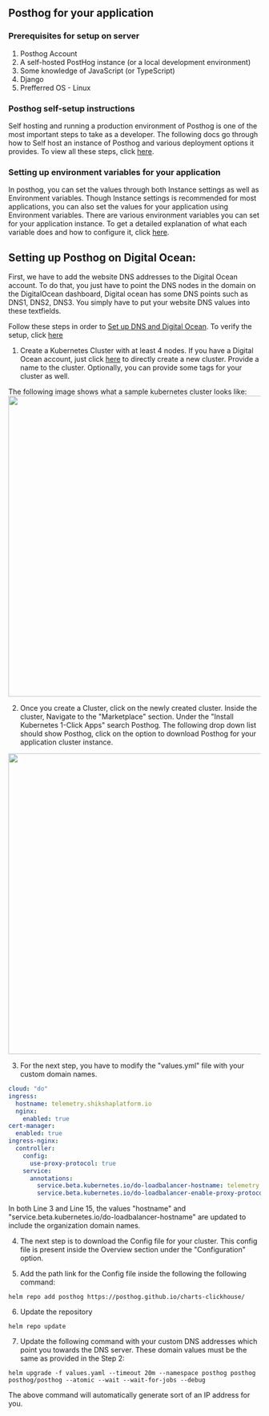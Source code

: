 ## Posthog for your application

### Prerequisites for setup on server

1. Posthog Account
2. A self-hosted PostHog instance (or a local development environment)
3. Some knowledge of JavaScript (or TypeScript)
4. Django
5. Prefferred OS - Linux

### Posthog self-setup instructions

Self hosting and running a production environment of Posthog is one of the most important steps to take as a developer. The following docs go through how to Self host an instance of Posthog and various deployment options it provides. To view all these steps, click [here](https://posthog.com/docs/self-host).

### Setting up environment variables for your application

In posthog, you can set the values through both Instance settings as well as Environment variables. Though Instance settings is recommended for most applications, you can also set the values for your application using Environment variables. There are various environment variables you can set for your application instance. To get a detailed explanation of what each variable does and how to configure it, click [here](https://posthog.com/docs/self-host/configure/environment-variables).

## Setting up Posthog on Digital Ocean:

First, we have to add the website DNS addresses to the Digital Ocean account. To do that, you just have to point the DNS nodes in the domain on the DigitalOcean dashboard, Digital ocean has some DNS points such as DNS1, DNS2, DNS3. You simply have to put your website DNS values into these textfields.

Follow these steps in order to [Set up DNS and Digital Ocean](https://docs.digitalocean.com/products/networking/dns/quickstart/). To verify the setup, click [here](https://dnschecker.org/)

1. Create a Kubernetes Cluster with at least 4 nodes. If you have a Digital Ocean account, just click [here](https://cloud.digitalocean.com/kubernetes/clusters/) to directly create a new cluster. Provide a name to the cluster. Optionally, you can provide some tags for your cluster as well.

The following image shows what a sample kubernetes cluster looks like:
<img src="https://user-images.githubusercontent.com/77961530/182447425-a1a55f5b-7190-4967-87be-7ae50e2a492d.png" width="600"/>

2. Once you create a Cluster, click on the newly created cluster. Inside the cluster, Navigate to the "Marketplace" section. Under the "Install Kubernetes 1-Click Apps" search Posthog. The following drop down list should show Posthog, click on the option to download Posthog for your application cluster instance.

<img src="https://user-images.githubusercontent.com/77961530/182447548-08dc8314-3a57-4153-a620-0c10787226e8.png" width="600" align="middle"/>

3. For the next step, you have to modify the "values.yml" file with your custom domain names.

```yaml
cloud: "do"
ingress:
  hostname: telemetry.shikshaplatform.io
  nginx:
    enabled: true
cert-manager:
  enabled: true
ingress-nginx:
  controller:
    config:
      use-proxy-protocol: true
    service:
      annotations:
        service.beta.kubernetes.io/do-loadbalancer-hostname: telemetry.shikshaplatform.io
        service.beta.kubernetes.io/do-loadbalancer-enable-proxy-protocol: "true"
```

In both Line 3 and Line 15, the values "hostname" and "service.beta.kubernetes.io/do-loadbalancer-hostname" are updated to include the organization domain names.

4. The next step is to download the Config file for your cluster. This config file is present inside the Overview section under the "Configuration" option.

5. Add the path link for the Config file inside the following the following command:

```shell
helm repo add posthog https://posthog.github.io/charts-clickhouse/
```

6. Update the repository

```shell
helm repo update
```

7. Update the following command with your custom DNS addresses which point you towards the DNS server. These domain values must be the same as provided in the Step 2:

```shell
helm upgrade -f values.yaml --timeout 20m --namespace posthog posthog posthog/posthog --atomic --wait --wait-for-jobs --debug
```

The above command will automatically generate sort of an IP address for you.

